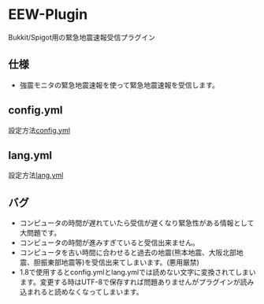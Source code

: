 # EEW-Plugin
Bukkit/Spigot用の緊急地震速報受信プラグイン
## 仕様
- 強震モニタの緊急地震速報を使って緊急地震速報を受信します。
## config.yml
設定方法[config.yml](src/main/resources/config.yml)
## lang.yml
設定方法[lang.yml](src/main/resources/lang.yml)
## バグ
- コンピュータの時間が遅れていたら受信が遅くなり緊急性がある情報として大問題です。
- コンピュータの時間が進みすぎていると受信出来ません。
- コンピュータを古い時間に合わせると過去の地震(熊本地震、大阪北部地震、胆振東部地震等)を受信出来てしまいます。(悪用厳禁)
- 1.8で使用するとconfig.ymlとlang.ymlでは読めない文字に変換されてしまいます。変更する時はUTF-8で保存すれば問題ありませんがプラグインが読み込まれると読めなくなってしまいます。
